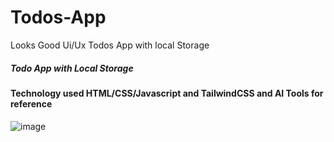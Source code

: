 # Todos-App
Looks Good Ui/Ux Todos App with local Storage

##### Todo App with Local Storage
#### Technology used HTML/CSS/Javascript and TailwindCSS and AI Tools for reference 

![image](https://github.com/user-attachments/assets/c92fefbb-9db5-4412-8d56-c46856068d67)
